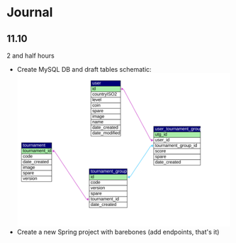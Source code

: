 # Journal
## 11.10
2 and half hours
- Create MySQL DB and draft tables schematic:
![schematic](extras/dream.svg)
- Create a new Spring project with barebones (add endpoints, that's it)

